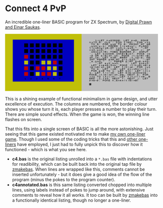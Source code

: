 # Connect 4 PvP

An incredible one-liner BASIC program for ZX Spectrum, by [Digital Prawn and Einar Saukas](http://reptonix.awardspace.co.uk/sinclair/oneliners/connect4-pvp.htm).

[![Connect 4 PvP Screenshots](images/c4screens.png "Connect 4 PvP Screenshots")](http://reptonix.awardspace.co.uk/sinclair/oneliners/connect4-pvp.htm)

This is a shining example of functional minimalism in game design, and utter excellence of execution.
The columns are numbered, the border colour shows you whose turn it is, each player presses a number to play their turn.
There are simple sound effects. When the game is won, the winning line flashes on screen.

That this fits into a single screen of BASIC is all the more astonishing. Just seeing that this game existed motivated me to make [my own one-liner game](https://github.com/patters-syno/line).
Though I used some of the coding tricks that this and [other one-liners](http://reptonix.awardspace.co.uk/sinclair/oneliners/) have employed, I just had to fully unpick this to discover how it functioned - which is what you see here.

- **c4.bas** is the original listing unrolled into a ```*.bas``` file with indentations for readibility, which can be built back into the original tap file by [zmakebas](https://github.com/ohnosec/zmakebas).
When lines are wrapped like this, comments cannot be inserted unfortunately - but it does give a good idea of the flow of the program (minus the pokes to the program counter).
- **c4annotated.bas** is this same listing converted chopped into multiple lines, using labels instead of pokes to jump around, with extensive comments to reveal how it all works.
It too can be built by [zmakebas](https://github.com/ohnosec/zmakebas) into a functionally identical listing, though no longer a one-liner.
